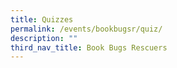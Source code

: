 ```yaml
---
title: Quizzes
permalink: /events/bookbugsr/quiz/
description: ""
third_nav_title: Book Bugs Rescuers
---
```



